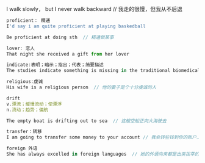 I walk slowly， but I never walk backward // 我走的很慢，但我从不后退

```js
proficient： 精通
I'd say i am quite proficient at playing baskedball

Be proficient at doing sth  // 精通做某事
```

```javascript
lover: 恋人
That night she received a gift from her lover
```

```javascript
indicate:表明；暗示；指出；代表；简要描述
The studies indicate something is missing in the traditional biomedical model  // 研究表明，传统的生物医学模式缺少一些东西
```

```javascript
religious:虔诚
His wife is a religious person  // 他的妻子是个十分虔诚的人
```

```javascript
drift
v.漂流；缓慢流动；使漂浮
n.流动；趋势；偏航

The empty boat is drifting out to sea  // 这艘空船正向大海驶去
```

```javascript
transfer：转移
I am going to transfer some money to your account // 我会转些钱到你的账户上
```

```javascript
foreign 外语
She has always excelled in foreign languages  // 她的外语向来都是出类拔萃的
```

